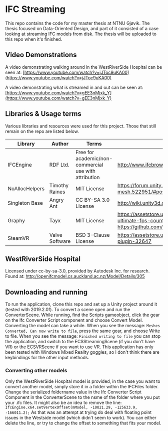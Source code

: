 # IFC Streaming
This repo contains the code for my master thesis at NTNU Gjøvik.
The thesis focused on Data-Oriented Design, and part of it consisted of a case looking at streaming IFC models from disk.
The thesis will be uploaded to this repo when it's finished.

## Video Demonstrations
A video demonstrating walking around in the WestRiverSide Hospital can be seen at: [https://www.youtube.com/watch?v=jJToc9uKA00](https://www.youtube.com/watch?v=jJToc9uKA00)

A video demonstrating what is streamed in and out can be seen at:
[https://www.youtube.com/watch?v=gEE3nMjxk_Y](https://www.youtube.com/watch?v=gEE3nMjxk_Y)

## Libraries & Usage terms
Various libraries and resources were used for this project. Those that still remain on the repo are listed below.

|Library        | Author | Terms                                                    | URL   |
|---------------|--------|----------------------------------------------------------|-------|
|IFCEngine      | RDF Ltd. | Free for academic/non-commercial use with attribution  |http://www.ifcbrowser.com/|
|NoAllocHelpers | Timothy Raines | MIT License                                      |https://forum.unity.com/threads/nativearray-and-mesh.522951/#post-3842671       |
|Singleton Base | Angry Ant | CC BY-SA 3.0 License | http://wiki.unity3d.com/index.php/Singleton |
|Graphy | Tayx | MIT License | https://assetstore.unity.com/packages/tools/gui/graphy-ultimate-fps-counter-stats-monitor-debugger-105778 & https://github.com/Tayx94/graphy
|SteamVR | Valve Software | BSD 3-Clause License | https://assetstore.unity.com/packages/tools/integration/steamvr-plugin-32647

## WestRiverSide Hospital
Licensed under cc-by-sa-3.0, provided by Autodesk Inc. for research.
Found at: http://openifcmodel.cs.auckland.ac.nz/Model/Details/305

## Downloading and running
To run the application, clone this repo and set up a Unity project around it (tested with 2019.2.0f).
To convert a scene open and run the ConverterScene. While running, find the Scripts gameobject, click the gear on the Ifc Converter Script component and choose Convert Model. Converting the model can take a while.
When you see the message: `Meshes Converted, Can now write to file`, press the same gear, and choose Write to file.
When you see the message: `Finished writing to file` you can stop the application, and switch to the ECSStreamingScene (if you don't have VR)
or the ECSVRScene if you want to use VR. This application has only been tested with Windows Mixed Reality goggles, so I don't think there are keybindings for the other input methods.

### Converting other models
Only the WestRiverSide Hospital model is provided, in the case you want to convert another model, simply store it in a folder within the IFCFiles folder.
Change the serialized foldername value in the Ifc Converter Script Component in the ConverterScene to the nsme of the folder where you put your .ifc files.
It might also be an idea to remove the line: `IfcEngine.x64.setVertexOffset(mModel, -10021.29, -125633.9, -166011.2);` As that was an attempt at trying do deal with floating point issues in the Westside model (which didn't seem to work). You can either delete the line, or try to change the offset to something that fits your model.
